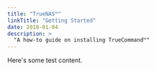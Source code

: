 ```yaml
---
title: "TrueNAS™"
linkTitle: "Getting Started"
date: 2018-01-04
description: >
  "A how-to guide on installing TrueCommand™"
---
```


Here's some test content.